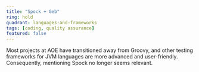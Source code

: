 ```yaml
---
title: "Spock + Geb"
ring: hold
quadrant: languages-and-frameworks
tags: [coding, quality assurance]
featured: false
---
```


Most projects at AOE have transitioned away from Groovy, and other testing frameworks for JVM languages are more advanced and user-friendly. Consequently, mentioning Spock no longer seems relevant.
